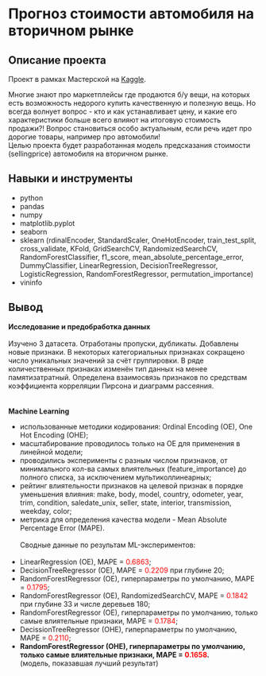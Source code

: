 # Прогноз стоимости автомобиля на вторичном рынке

## Описание проекта

Проект в рамках Мастерской на [Kaggle](https://www.kaggle.com/competitions/used-cars-price-prediction-yap17/overview).

Многие знают про маркетплейсы где продаются б/у вещи, на которых есть возможность недорого купить качественную и полезную вещь. Но всегда волнует вопрос - кто и как устанавливает цену, и какие его характеристики больше всего влияют на итоговую стоимость продажи?! Вопрос становиться особо актуальным, если речь идет про дорогие товары, например про автомобили!\
Целью проекта будет разработанная модель предсказания стоимости (sellingprice) автомобиля на вторичном рынке.

## Навыки и инструменты

* python
* pandas
* numpy
* matplotlib.pyplot
* seaborn
* sklearn (rdinalEncoder, StandardScaler, OneHotEncoder, train_test_split, cross_validate, KFold, GridSearchCV, RandomizedSearchCV, RandomForestClassifier, f1_score, mean_absolute_percentage_error, DummyClassifier, LinearRegression, DecisionTreeRegressor, LogisticRegression, RandomForestRegressor, permutation_importance)
* vininfo

## Вывод

**Исследование и предобработка данных** <br><br>
Изучено 3 датасета. Отработаны пропуски, дубликаты. Добавлены новые признаки. В некоторых категориальных признаках сокращено число уникальных значений за счёт группировки. В ряде количественных признаках изменён тип данных на менее памятизатратный. Определена взаимосвязь признаков по средствам коэффициента корреляции Пирсона и диаграмм рассеяния. <br>
<br><br>
**Machine Learning**<br>
* использованные методики кодирования: Ordinal Encoding (OE), One Hot Encoding (OHE);
* масштабирование проводилось только на ОЕ для применения в линейной модели;
* проводились эксперименты с разным числом признаков, от минимального кол-ва самых влиятельных (feature_importance) до полного списка, за исключением мультиколлинеарных;
* рейтинг влиятельности признаков на целевой признак в порядке уменьшения влияния: make, body, model, country, odometer, year, trim, condition, saledate_unix, seller, state, interior, transmission, weekday, color;
* метрика для определения качества модели - Mean Absolute Percentage Error (MAPE).
<br><br>
Сводные данные по результам ML-экспериментов: <br><br>
* LinearRegression (OE), MAPE = <font color='red'>0.6863</font>;
* DecisionTreeRegressor (OE), MAPE = <font color='red'>0.2209</font> при глубине 20;
* RandomForestRegressor (OE), гиперпараметры по умолчанию, MAPE = <font color='red'>0.1795</font>;
* RandomForestRegressor (OE), RandomizedSearchCV, MAPE = <font color='red'>0.1842</font> при глубине 33 и числе деревьев 180;
* RandomForestRegressor (OE), гиперпараметры по умолчанию, только самые влиятельные признаки, MAPE = <font color='red'>0.1784</font>;
* DecissionTreeRegressor (OHE), гиперпараметры по умолчанию, MAPE = <font color='red'>0.2110</font>;
* **RandomForestRegressor (OHE), гиперпараметры по умолчанию, только самые влиятельные признаки, MAPE = <font color='red'>0.1658</font>.** <br> (модель, показавшая лучший результат)
